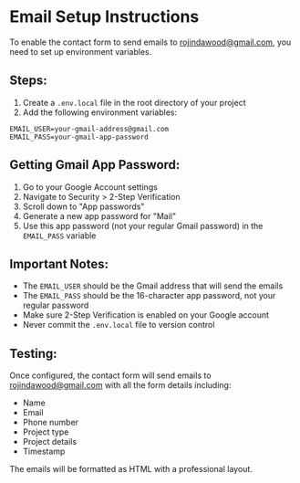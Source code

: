 # Email Setup Instructions

To enable the contact form to send emails to rojindawood@gmail.com, you need to set up environment variables.

## Steps:

1. Create a `.env.local` file in the root directory of your project
2. Add the following environment variables:

```env
EMAIL_USER=your-gmail-address@gmail.com
EMAIL_PASS=your-gmail-app-password
```

## Getting Gmail App Password:

1. Go to your Google Account settings
2. Navigate to Security > 2-Step Verification
3. Scroll down to "App passwords"
4. Generate a new app password for "Mail"
5. Use this app password (not your regular Gmail password) in the `EMAIL_PASS` variable

## Important Notes:

- The `EMAIL_USER` should be the Gmail address that will send the emails
- The `EMAIL_PASS` should be the 16-character app password, not your regular password
- Make sure 2-Step Verification is enabled on your Google account
- Never commit the `.env.local` file to version control

## Testing:

Once configured, the contact form will send emails to rojindawood@gmail.com with all the form details including:
- Name
- Email
- Phone number
- Project type
- Project details
- Timestamp

The emails will be formatted as HTML with a professional layout.
